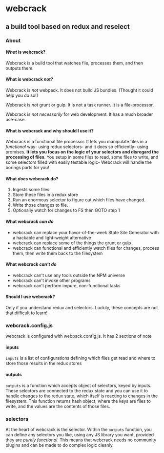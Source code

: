 # webcrack
## a build tool based on redux and reselect

### About
#### *What* is webcrack?

Webcrack is a build tool that watches file, processes them, and then outputs them.

#### What is webcrack *not*?

Webcrack is _not_ webpack. It does not build JS bundles. (Thought it could help you do so!)

Webcrack is _not_ grunt or gulp. It is not a task runner. It is a file-processor.

Webcrack is _not necessarily_ for web development. It has a much broader use-case.

#### What *is* webcrack and why should I use it?

Webcrack is a functional file processor. It lets you manipulate files in a *functional* way- using redux selectors- and it does so efficiently- using promises. **It lets you focus on the logic of your selectors and disregard the processing of files**. You setup in some files to read, some files to write, and some selectors filled with easily testable logic- Webcrack will handle the borings parts for you!

#### What *does* webcrack do?

1. Ingests some files
2. Store these files in a redux store
3. Run an enormous selector to figure out which files have changed.
4. Write those changes to file.
5. Optionally watch for changes to FS then GOTO step 1

#### What webcrack *can do*

- webcrack can replace your flavor-of-the-week State Site Generator with a hackable and light-weight alternative
- webcrack can replace some of the things the grunt or gulp
- webcrack can functional and efficiently watch files for changes, process them, then write them back to the filesystem

#### What webcrack *can't do*

- webcrack can't use any tools outside the NPM universe
- webcrack can't invoke other programs
- webcrack can't perform impure, non-functional tasks

#### Should I use webcrack?

Only if you understand redux and selectors. Luckily, these concepts are not that difficult to learn!

### webcrack.config.js

webcrack is configured with webpack.config.js. It has 2 sections of note

#### inputs
`inputs` is a list of configurations defining which files get read and where to store those results in the redux stores

#### outputs
`outputs` is a function which accepts object of selectors, keyed by inputs. These selectors are connected to the redux state and you can use it to handle changes to the redux state, which itself is reacting to changes in the filesystem. This function returns hash object, where the keys are files to write, and the values are the contents of those files.

### selectors
At the heart of webcrack is the selector. Within the `outputs` function, you can define any selectors you like, using any JS library you want, provided they are _purely functional_. This means that webcrack needs no community plugins and can be made to do complex logic cleanly.
